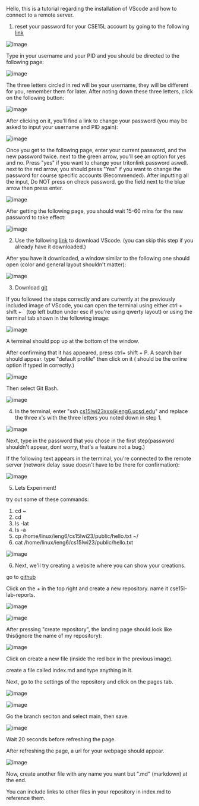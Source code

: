 Hello, this is a tutorial regarding the installation of VScode and how to connect to a remote server.


1. reset your password for your CSE15L account by going to the following [link](https://sdacs.ucsd.edu/~icc/index.php)

![image](https://user-images.githubusercontent.com/89693979/215351866-8478461b-ed32-4e9b-a867-f8eefe086060.png)

Type in your username and your PID and you should be directed to the following page:

![image](https://user-images.githubusercontent.com/89693979/215351959-367fa31d-c601-4f94-b6d8-a30a6cd89671.png)

The three letters circled in red will be your username, they will be different for you, remember them for later. After noting down these three letters, click on the following button:

![image](https://user-images.githubusercontent.com/89693979/215352106-dec8bac5-e824-453b-ae2b-ca7171aa379c.png)

After clicking on it, you'll find a link to change your password (you may be asked to input your username and PID again):

![image](https://user-images.githubusercontent.com/89693979/215352074-432676e6-263f-4b34-b1db-7c2f05342553.png)

Once you get to the following page, enter your current password, and the new password twice. next to the green arrow, you'll see an option for yes and no. Press "yes" if you want to change your tritonlink password aswell. next to the red arrow, you should press "Yes" if you want to change the password for course specific accounts (Recommended). After inputting all the input, Do NOT press on check password. go the field next to the blue arrow then press enter.

![image](https://user-images.githubusercontent.com/89693979/215352908-d2274ae6-e92f-4066-a455-757d10e35b58.png)

After getting the following page, you should wait 15-60 mins for the new password to take effect:

![image](https://user-images.githubusercontent.com/89693979/215352435-9ac200b6-5694-4a92-a9e7-51f979be517b.png)

2. Use the following [link]( https://code.visualstudio.com/) to download VScode. (you can skip this step if you already have it downloaded.)

After you have it downloaded, a window similar to the following one should open (color and general layout shouldn't matter):

![image](https://user-images.githubusercontent.com/89693979/215352734-2479cc8a-f5d8-4bac-bf1c-2244358ef71e.png)



3. Download [git](https://gitforwindows.org/)

If you followed the steps correctly and are currently at the previously included image of VScode, you can open the terminal using either ctrl + shift + ` (top left button under esc if you're using qwerty layout) or using the terminal tab shown in the following image:

![image](https://user-images.githubusercontent.com/89693979/215353443-8e2a3a71-afff-41aa-b08d-53c79aa8c656.png)

A terminal should pop up at the bottom of the window.

After confirming that it has appeared, press ctrl+ shift + P. A search bar should appear. type "default profile" then click on it ( should be the online option if typed in correctly.)

![image](https://user-images.githubusercontent.com/89693979/215353566-d9f68132-fe6c-4730-8632-bcfbd5a0e233.png)

Then select Git Bash.

![image](https://user-images.githubusercontent.com/89693979/215353602-4b5852fd-cfb3-43fc-878e-dcc6d4d21786.png)




4. In the terminal, enter "ssh cs15lwi23xxx@ieng6.ucsd.edu" and replace the three x's with the three letters you noted down in step 1.

![image](https://user-images.githubusercontent.com/89693979/212206158-a1295a50-f878-401d-9e4c-6fa4f38b9bd5.png)

Next, type in the password that you chose in the first step(password shouldn't appear, dont worry, that's a feature not a bug.)

If the following text appears in the terminal, you're connected to the remote server (network delay issue doesn't have to be there for confirmation):

![image](https://user-images.githubusercontent.com/89693979/215353894-860b2dd9-afd4-463b-9e47-82211499f2c8.png)


5. Lets Experiment!

try out some of these commands:

1. cd ~
2. cd
3. ls -lat
4. ls -a
5. cp /home/linux/ieng6/cs15lwi23/public/hello.txt ~/
6. cat /home/linux/ieng6/cs15lwi23/public/hello.txt

![image](https://user-images.githubusercontent.com/89693979/212207499-6965f8f9-f31c-47f9-ba3c-a7dae4fc1d8d.png)


6. Next, we'll try creating a website where you can show your creations.

go to [github](www.github.com)

Click on the + in the top right and create a new repository. name it cse15l-lab-reports.

![image](https://user-images.githubusercontent.com/89693979/215354046-ed371cce-911e-48be-846d-650cb6ea97dd.png)

![image](https://user-images.githubusercontent.com/89693979/215354073-f5c54056-caa7-4c71-8999-20bd6eb055e6.png)

After pressing "create repository", the landing page should look like this(ignore the name of my repository):

![image](https://user-images.githubusercontent.com/89693979/215354151-0c78a0c9-27a9-416b-954c-3cb92cba1edc.png)

Click on create a new file (inside the red box in the previous image).

create a file called index.md and type anything in it.

Next, go to the settings of the repository and click on the pages tab.

![image](https://user-images.githubusercontent.com/89693979/215354446-54ff7605-703f-4c52-8085-f857f907fd49.png)

![image](https://user-images.githubusercontent.com/89693979/215354468-8a982cde-f35d-432f-bc99-fd002e8d0fc3.png)


Go the branch seciton and select main, then save.

![image](https://user-images.githubusercontent.com/89693979/215354515-127af27e-9f1e-45fe-b7a1-81099f46c851.png)


Wait 20 seconds before refreshing the page.

After refreshing the page, a url for your webpage should appear.

![image](https://user-images.githubusercontent.com/89693979/215354734-197480b8-7304-4bc9-af21-6337d7c728d6.png)

Now, create another file with any name you want but ".md" (markdown) at the end.

You can include links to other files in your repository in index.md to reference them.
